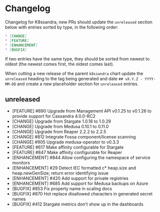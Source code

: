 # Changelog

Changelog for K8ssandra, new PRs should update the `unreleased` section below with entries sorted by type, in the 
following order:

```markdown
* [CHANGE]
* [FEATURE]
* [ENHANCEMENT]
* [BUGFIX]
```

If two entries have the same type, they should be sorted from newest to oldest (the newest comes first, the oldest comes 
last).

When cutting a new release of the parent `k8ssandra` chart update the `unreleased` heading to the tag being generated 
and date `## vX.Y.Z - YYYY-MM-DD` and create a new placeholder section for  `unreleased` entries.

## unreleased

* [FEATURE] #890 Upgrade from Management API v0.1.25 to v0.1.26 to provide support for Cassandra 4.0.0-RC2
* [CHANGE] Upgrade from Stargate 1.0.18 to 1.0.29
* [CHANGE] Upgrade from Medusa 0.10.1 to 0.11.0
* [CHANGE] Upgrade from Reaper 2.2.2 to 2.2.5
* [CHANGE] #812 Integrate Fossa component/license scanning
* [CHANGE] #905 Upgrade medusa-operator to v0.3.3
* [FEATURE] #617 Make affinity configurable for Stargate
* [FEATURE] #847 Make affinity configurable for Reaper
* [ENHANCEMENT] #844 Allow configuring the namespace of service monitors
* [ENHANCEMENT] #29 Detect IEC formatted c* heap.size and heap.newGenSize; return error identifying issue  
* [ENHANCEMENT] #420 Add support for private registries
* [ENHANCEMENT] #685 Add support for Medusa backups on Azure
* [BUGFIX] #853 Fix property name in scaling docs
* [BUGFIX] #870 Hot replace disallowed characters in generated secret names
* [BUGFIX] #412 Stargate metrics don't show up in the dashboards
